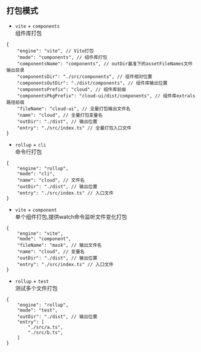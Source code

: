 ## 打包模式

-   `vite` + `components`  
组件库打包
```
{
    "engine": "vite", // Vite打包
    "mode": "components", // 组件库打包
    "componentsName": "components", // outDir基准下的assetFileNames文件输出目录
    "componentsDir": "./src/components", // 组件相对位置
    "componentsOutDir": "./dist/components", // 组件库输出位置
    "componentsPrefix": "cloud", // 组件库前缀
    "componentsPkgPrefix": "cloud-ui/dist/components", // 组件库extrals路径前缀
    "fileName": "cloud-ui", // 全量打包输出文件名
    "name": "cloud", // 全量打包变量名
    "outDir": "./dist", // 输出位置
    "entry": "./src/index.ts" // 全量打包入口文件
}
```

-   `rollup` + `cli`  
命令行打包

```
{
    "engine": "rollup",
    "mode": "cli",
    "name": "cloud", // 文件名
    "outDir": "./dist", // 输出位置
    "entry": "./src/index.ts" // 入口文件
}
```

-   `vite` + `component`  
单个组件打包,提供watch命令监听文件变化打包

```
{
    "engine": "vite",
    "mode": "component",
    "fileName": "mask", // 输出文件名
    "name": "cloud", // 变量名
    "outDir": "./dist", // 输出位置
    "entry": "./src/index.ts" // 入口文件
}
```

-   `rollup` + `test`  
测试多个文件打包

```
{
    "engine": "rollup",
    "mode": "test",
    "outDir": "./dist", // 输出位置
    "entry": [
        "./src/a.ts",
        "./src/b.ts",
    ]
}
```